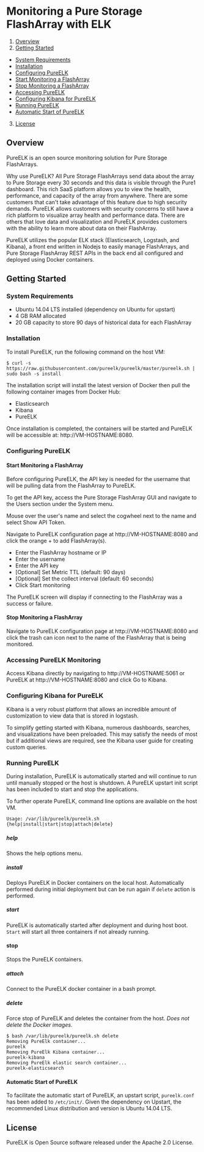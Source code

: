 # Monitoring a Pure Storage FlashArray with ELK

1. [Overview](#overview)
2. [Getting Started](#getting-started)
  * [System Requirements](#system-requirements)
  * [Installation](#installation)
  * [Configuring PureELK](#configuring-pureelk)
  * [Start Monitoring a FlashArray](#start-monitoring-a-flasharray)
  * [Stop Monitoring a FlashArray](#stop-monitoring-a-flasharray)
  * [Accessing PureELK](#accessing-pureelk)
  * [Configuring Kibana for PureELK](#configuring-kibana-for-pureelk)
  * [Running PureELK](#running-pureelk)
  * [Automatic Start of PureELK](#automatic-start-of-pureelk)
3. [License](#license)

## Overview

PureELK is an open source monitoring solution for Pure Storage FlashArrays.

Why use PureELK? All Pure Storage FlashArrays send data about the array to Pure Storage every 30 seconds and this data is visible through the Pure1 dashboard. This rich SaaS platform allows you to view the health, performance, and capacity of the array from anywhere. There are some customers that can't take advantage of this feature due to high security demands. PureELK allows customers with security concerns to still have a rich platform to visualize array health and performance data. There are others that love data and visualization and PureELK provides customers with the ability to learn more about data on their FlashArray.

PureELK utilizes the popular ELK stack (Elasticsearch, Logstash, and Kibana), a front end written in Nodejs to easily manage FlashArrays, and Pure Storage FlashArray REST APIs in the back end all configured and deployed using Docker containers.

## Getting Started


### System Requirements

* Ubuntu 14.04 LTS installed (dependency on Ubuntu for upstart)
* 4 GB RAM allocated
* 20 GB capacity to store 90 days of historical data for each FlashArray

### Installation

To install PureELK, run the following command on the host VM:

```
$ curl -s https://raw.githubusercontent.com/pureelk/pureelk/master/pureelk.sh | sudo bash -s install
```
The installation script will install the latest version of Docker then pull the following container images from Docker Hub:

* Elasticsearch
* Kibana
* PureELK

Once installation is completed, the containers will be started and PureELK will be accessible at: http://VM-HOSTNAME:8080.

### Configuring PureELK


#### Start Monitoring a FlashArray

Before configuring PureELK, the API key is needed for the username that will be pulling data from the FlashArray to PureELK.

To get the API key, access the Pure Storage FlashArray GUI and navigate to the Users section under the System menu.

Mouse over the user's name and select the cogwheel next to the name and select Show API Token.

Navigate to PureELK configuration page at http://VM-HOSTNAME:8080 and click the orange + to add FlashArray(s).

* Enter the FlashArray hostname or IP
* Enter the username
* Enter the API key
* [Optional] Set Metric TTL (default: 90 days)
* [Optional] Set the collect interval (default: 60 seconds)
* Click Start monitoring

The PureELK screen will display if connecting to the FlashArray was a success or failure.

#### Stop Monitoring a FlashArray

Navigate to PureELK configuration page at http://VM-HOSTNAME:8080 and click the trash can icon next to the name of the FlashArray that is being monitored.

### Accessing PureELK Monitoring

Access Kibana directly by navigating to http://VM-HOSTNAME:5061 or PureELK at http://VM-HOSTNAME:8080 and click Go to Kibana.

### Configuring Kibana for PureELK

Kibana is a very robust platform that allows an incredible amount of customization to view data that is stored in logstash.

To simplify getting started with Kibana, numerous dashboards, searches, and visualizations have been preloaded. This may satisfy the needs of most but if additional views are required, see the Kibana user guide for creating custom queries.

### Running PureELK

During installation, PureELK is automatically started and will continue to run until manually stopped or the host is shutdown. A PureELK upstart init script has been included to start and stop the applications.

To further operate PureELK, command line options are available on the host VM.

```
Usage: /var/lib/pureelk/pureelk.sh {help|install|start|stop|attach|delete}
```

##### help

Shows the help options menu.

##### install

Deploys PureELK in Docker containers on the local host. Automatically performed during initial deployment but can be run again if ``` delete ``` action is performed.

##### start

PureELK is automatically started after deployment and during host boot. ``` Start ``` will start all three containers if not already running.

#### stop

Stops the PureELK containers.

##### attach

Connect to the PureELK docker container in a bash prompt.

##### delete

Force stop of PureELK and deletes the container from the host. *Does not delete the Docker images*.

```
$ bash /var/lib/pureelk/pureelk.sh delete
Removing PureElk container...
pureelk
Removing PureElk Kibana container...
pureelk-kibana
Removing PureElk elastic search container...
pureelk-elasticsearch
```

#### Automatic Start of PureELK

To facilitate the automatic start of PureELK, an upstart script, ``` pureelk.conf ``` has been added to ``` /etc/init/ ```. Given the dependency on Upstart, the recommended Linux distribution and version is Ubuntu 14.04 LTS.

## License
PureELK is Open Source software released under the Apache 2.0 License.
